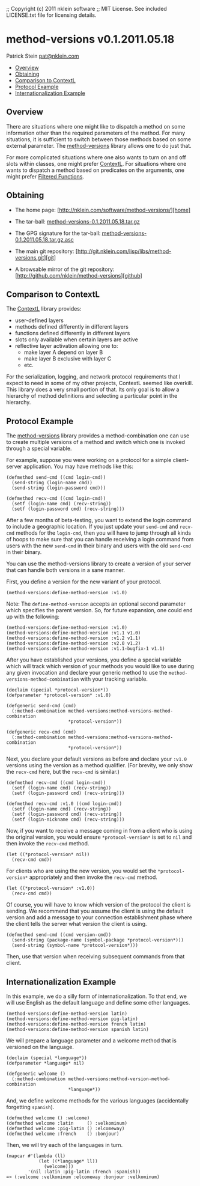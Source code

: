 ;; Copyright (c) 2011 nklein software
;; MIT License. See included LICENSE.txt file for licensing details.

# method-versions v0.1.2011.05.18

Patrick Stein <pat@nklein.com>

* [Overview](#overview)
* [Obtaining](#obtaining)
* [Comparison to ContextL](#compare)
* [Protocol Example](#protocol)
* [Internationalization Example](#internationalization)

## <a name="overview">Overview</a>

There are situations where one might like to dispatch a method on some
information other than the required parameters of the method.  For
many situations, it is sufficient to switch between those methods
based on some external parameter.  The [method-versions][home] library
allows one to do just that.

For more complicated situations where one also wants to turn on and
off slots within classes, one might prefer [ContextL][contextl].  For
situations where one wants to dispatch a method based on predicates on
the arguments, one might prefer [Filtered Functions][ffuncs].

  [contextl]: http://common-lisp.net/project/closer/contextl.html
  [ffuncs]:   http://common-lisp.net/project/closer/filtered.html

## <a name="obtaining">Obtaining</a>

* The home page: [http://nklein.com/software/method-versions/][home]
* The tar-ball: [method-versions-0.1.2011.05.18.tar.gz][tarball]
* The GPG signature for the tar-ball: [method-versions-0.1.2011.05.18.tar.gz.asc][sig]
* The main git repository: [http://git.nklein.com/lisp/libs/method-versions.git][git]
* A browsable mirror of the git repository: [http://github.com/nklein/method-versions][github]

  [home]:    http://nklein.com/software/method-versions/
  [tarball]: http://nklein.com/wp-content/uploads/2011/05/method-versions-0.1.2011.05.18.tar.gz
  [sig]:     http://nklein.com/wp-content/uploads/2011/05/method-versions-0.1.2011.05.18.tar.gz.sig
  [git]:     http://git.nklein.com/lisp/libs/method-versions.git
  [github]:  http://github.com/nklein/method-versions
  
## <a name="compare">Comparison to ContextL</a>

The [ContextL][contextl] library provides:

* user-defined layers
* methods defined differently in different layers
* functions defined differently in different layers
* slots only available when certain layers are active
* reflective layer activation allowing one to:
    * make layer A depend on layer B
    * make layer B exclusive with layer C
    * etc.

For the serialization, logging, and network protocol requirements that
I expect to need in some of my other projects, ContextL seemed like
overkill.  This library does a very small portion of that.  Its only
goal is to allow a hierarchy of method definitions and selecting a
particular point in the hierarchy.

## <a name="protocol">Protocol Example</a>

The [method-versions][home] library provides a method-combination one
can use to create multiple versions of a method and switch which one
is invoked through a special variable.

For example, suppose you were working on a protocol for a simple
client-server application.  You may have methods like this:

    (defmethod send-cmd ((cmd login-cmd))
      (send-string (login-name cmd))
      (send-string (login-password cmd)))
    
    (defmethod recv-cmd ((cmd login-cmd))
      (setf (login-name cmd) (recv-string))
      (setf (login-password cmd) (recv-string)))

After a few months of beta-testing, you want to extend the login
command to include a geographic location.  If you just update your
`send-cmd` and `recv-cmd` methods for the `login-cmd`, then you will
have to jump through all kinds of hoops to make sure that you can
handle receiving a login command from users with the new `send-cmd` in
their binary and users with the old `send-cmd` in their binary.

You can use the method-versions library to create a version of your
server that can handle both versions in a sane manner.

First, you define a version for the new variant of your protocol.

    (method-versions:define-method-version :v1.0)

Note: The `define-method-version` accepts an optional second parameter
which specifies the parent version.  So, for future expansion, one could
end up with the following:

    (method-versions:define-method-version :v1.0)
    (method-versions:define-method-version :v1.1 v1.0)
    (method-versions:define-method-version :v1.2 v1.1)
    (method-versions:define-method-version :v2.0 v1.2)
    (method-versions:define-method-version :v1.1-bugfix-1 v1.1)

After you have established your versions, you define a special
variable which will track which version of your methods you would like
to use during any given invocation and declare your generic method to
use the `method-versions-method-combination` with your tracking
variable.

    (declaim (special *protocol-version*))
    (defparameter *protocol-version* :v1.0)

    (defgeneric send-cmd (cmd)
      (:method-combination method-versions:method-versions-method-combination
                           *protocol-version*))

    (defgeneric recv-cmd (cmd)
      (:method-combination method-versions:method-versions-method-combination
                           *protocol-version*))

Next, you declare your default versions as before and declare your
`:v1.0` versions using the version as a method qualifier.  (For brevity,
we only show the `recv-cmd` here, but the `recv-cmd` is similar.)

    (defmethod recv-cmd ((cmd login-cmd))
      (setf (login-name cmd) (recv-string))
      (setf (login-password cmd) (recv-string)))

    (defmethod recv-cmd :v1.0 ((cmd login-cmd))
      (setf (login-name cmd) (recv-string))
      (setf (login-password cmd) (recv-string))
      (setf (login-nickname cmd) (recv-string)))

Now, if you want to receive a message coming in from a client who is
using the original version, you would ensure `*protocol-version*`
is set to `nil` and then invoke the `recv-cmd` method.

    (let ((*protocol-version* nil))
      (recv-cmd cmd))

For clients who are using the new version, you would set the
`*protocol-version*` appropriately and then invoke the `recv-cmd`
method.

    (let ((*protocol-version* :v1.0))
      (recv-cmd cmd))

Of course, you will have to know which version of the protocol the
client is sending.  We recommend that you assume the client is using
the default version and add a message to your connection establishment
phase where the client tells the server what version the client is
using.

    (defmethod send-cmd ((cmd version-cmd))
      (send-string (package-name (symbol-package *protocol-version*)))
      (send-string (symbol-name *protocol-version*)))

Then, use that version when receiving subsequent commands from that
client.

## <a name="internationalization">Internationalization Example</a>

In this example, we do a silly form of internationalization.
To that end, we will use English as the default language and define
some other languages.

    (method-versions:define-method-version latin)
    (method-versions:define-method-version pig-latin)
    (method-versions:define-method-version french latin)
    (method-versions:define-method-version spanish latin)

We will prepare a language parameter and a welcome method that
is versioned on the language.

    (declaim (special *language*))
    (defparameter *language* nil)

    (defgeneric welcome ()
      (:method-combination method-versions:method-version-method-combination
                           *language*))

And, we define welcome methods for the various languages (accidentally
forgetting `spanish`).

    (defmethod welcome () :welcome)
    (defmethod welcome :latin     () :velkominum)
    (defmethod welcome :pig-latin () :elcomeway)
    (defmethod welcome :french    () :bonjour)

Then, we will try each of the languages in turn.

    (mapcar #'(lambda (ll)
                (let ((*language* ll))
                  (welcome)))
            '(nil :latin :pig-latin :french :spanish))
    => (:welcome :velkominum :elcomeway :bonjour :velkominum)
